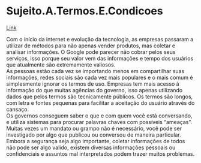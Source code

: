 # Sujeito.A.Termos.E.Condicoes
<a href="https://www.dailymotion.com/video/x3okve4">Link</a>
<p>
Com o início da internet e evolução da tecnologia, as empresas passaram a utilizar de métodos para não apenas vender produtos, mas coletar e analisar informações. O Google pode parecer não cobrar pelos seus serviços, isso porque seu valor vem das informações e tempo dos usuários que atualmente são extremamente valiosos.<br/>
As pessoas estão cada vez se importando menos em compartilhar suas informações, redes sociais são cada vez mais populares e o mais comum é simplesmente ignorar os termos de uso. Empresas tem mais acesso à informação do que muitas agências do governo, isso apenas utilizando dados que pelos termos são tecnicamente públicos. Os termos são longos, com letra e fontes pequenas para facilitar a aceitação do usuário através do cansaço.<br/>
Os governos conseguem saber o que e com quem você está conversando, e utiliza sistemas para procurar palavras chaves com possíveis “ameaças”. Muitas vezes um mandato ou grampo não é necessário, você pode ser investigado por algo que publicou ou conversou de maneira particular. Embora a segurança seja algo importante, coletar informações de todos não pode ser algo valido, existem diversas informações pessoais ou confidenciais e assuntos mal interpretados podem trazer muitos problemas.
</p>
